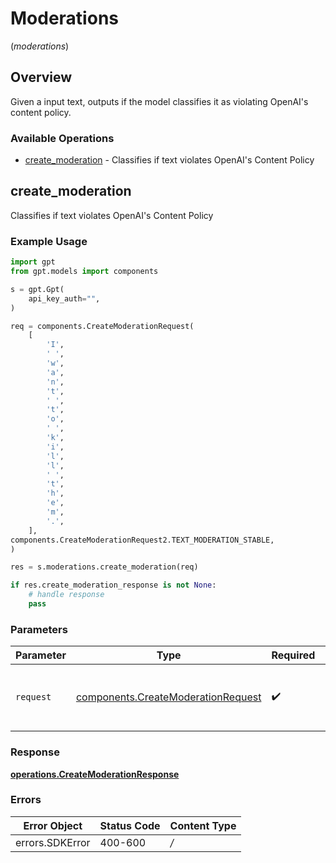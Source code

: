 # Moderations
(*moderations*)

## Overview

Given a input text, outputs if the model classifies it as violating OpenAI's content policy.

### Available Operations

* [create_moderation](#create_moderation) - Classifies if text violates OpenAI's Content Policy

## create_moderation

Classifies if text violates OpenAI's Content Policy

### Example Usage

```python
import gpt
from gpt.models import components

s = gpt.Gpt(
    api_key_auth="",
)

req = components.CreateModerationRequest(
    [
        'I',
        ' ',
        'w',
        'a',
        'n',
        't',
        ' ',
        't',
        'o',
        ' ',
        'k',
        'i',
        'l',
        'l',
        ' ',
        't',
        'h',
        'e',
        'm',
        '.',
    ],
components.CreateModerationRequest2.TEXT_MODERATION_STABLE,
)

res = s.moderations.create_moderation(req)

if res.create_moderation_response is not None:
    # handle response
    pass
```

### Parameters

| Parameter                                                                                | Type                                                                                     | Required                                                                                 | Description                                                                              |
| ---------------------------------------------------------------------------------------- | ---------------------------------------------------------------------------------------- | ---------------------------------------------------------------------------------------- | ---------------------------------------------------------------------------------------- |
| `request`                                                                                | [components.CreateModerationRequest](../../models/components/createmoderationrequest.md) | :heavy_check_mark:                                                                       | The request object to use for the request.                                               |


### Response

**[operations.CreateModerationResponse](../../models/operations/createmoderationresponse.md)**
### Errors

| Error Object    | Status Code     | Content Type    |
| --------------- | --------------- | --------------- |
| errors.SDKError | 400-600         | */*             |
